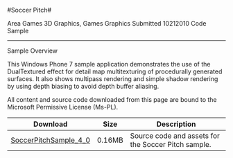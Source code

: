 #Soccer Pitch#

Area
Games 3D Graphics, Games Graphics
Submitted
10212010
Code Sample

---

Sample Overview

This Windows Phone 7 sample application demonstrates the use of the DualTextured effect for detail map multitexturing of procedurally generated surfaces. It also shows multipass rendering and simple shadow rendering by using depth biasing to avoid depth buffer aliasing.


All content and source code downloaded from this page are bound to the Microsoft Permissive License (Ms-PL).

Download | Size | Description
---|---|---|
[SoccerPitchSample_4_0](https://github.com/simondarksidej/XNAGameStudio/tree/master/Samples/SoccerPitchSample_4_0) | 0.16MB | Source code and assets for the Soccer Pitch sample.